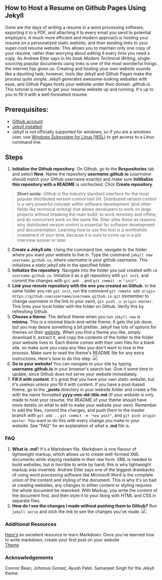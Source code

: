 ## How to Host a Resume on Github Pages Using Jekyll  
Gone are the days of writing a resume in a word processing software, exporting it to a PDF, and attaching it to every email you send to potential employers. A much more efficient and modern approach is hosting your resume on a personalized static website, and then sending _links_ to your super-cool resume website. This allows you to maintain only one copy of your resume, rather than worrying about editing it every time you need a copy. As Andrew Etter says in his book _Modern Technical Writing_, single-sourcing popular documents using links is one of the most wonderful things the internet has given us. Creating and hosting your own website sounds like a daunting task; however, tools like Jekyll and Github Pages make the process quite simple. Jekyll generates awesome-looking websites with ease, and Github Pages hosts your website under their domain _.github.io_. This tutorial is meant to get your resume website up and running. It's up to you to fill it with a well-formatted resume. 

## Prerequisites:
- [Github account](https://github.com/login)
- [Jekyll installed](https://jekyllrb.com/docs/installation/).
- Jekyll is not officially supported for windows, so if you are a windows user, use [Windows Subsystem for Linux (WSL)](https://docs.microsoft.com/en-us/windows/wsl/install-win10) to get access to a Linux command line. 

## Steps

1. **Initialize the Github repository**. On Github, go to the **Respositories** tab and select **New**. Name the repository **_username_.github.io** (_username_ should match your Github username exactly) and make sure **Initilialize this  repository with a README** is unchecked. Click **Create repository**. 
> **Short aside:** Github is the industry standard interface for the most popular distributed version control tool _Git_. Distributed version control is a very powerful concept within software development (and other fields like technical writing) that allows developers to work on large projects without breaking the main build, to work remotely and offline, and do concurrent work on the same file. Etter sites these as reasons why distributed version control is essential for software development and documentation. Learning how to use this tool is a worthwhile investment of your time, because it is sure to come up in a job interview sooner or later.   
2. **Create a Jekyll site**. Using the command line, navigate to the folder where you want your website to live in. Type the command ``jekyll new username.github.io``, where _username_ is your github username. This initializes a static jekyll site in the specified folder.
3. **Initialize the repository**. Navigate into the folder you just created with ``cd username.github.io``. Initialize it as a git repository with ``git init``, and commit the changes with ``git add .`` and ``git commit -m "init"``.
4. **Link your remote repository with the one you created on Github**. In the same folder you ran ``git init``, run the command ``git remote add origin https://github.com/username/username.github.io.git`` (remember to change _username_ in the link to your own), ``git push -u origin master``. This links your local folder with the folder on Github. Verify this by refreshing Github. 
5. **Choose a theme**. The default theme when you run ``jekyll new`` is **minima**. This is a minimal black-and-white theme. It gets the job done, but you may desire something a bit prettier. Jekyll has lots of options for themes on their [website](https://jekyllrb.com/docs/themes/). When you find a theme you like, simply download it, extract it, and copy the contents of the folder to the folder your website lives in. Each theme comes with their own files for a blank site, so make sure you copy any files you don't want to lose in the process. Make sure to read the theme's README file for any extra instructions. Here's how to do this step: ![](theme.gif)
6. **Go to your website!** You can navigate to your site by typing **username.github.io** in your browser's search bar. Give it some time to update, since Github does not serve your website immediately.  
7. **Fill it with content**. It's great that you have your own static website, but it's useless unless you fill it with content. If you have a post-based theme, go to the **_posts** directory in your website folder and create a file with the name formatted **yyyy-mm-dd-title.md** (If your website is only made to host your resume, the README of your theme should have more details on what to edit to make your website your own). Remember to add the files, commit the changes, and push them to the master branch with ``git add .`` , ``git commit -m "new post"``, and ``git push origin master``. You want to do this with every change you make to your website. See "FAQ" for an explanation of what a **.md** file is. 

### FAQ
1. **What is .md**? It's a Markdown file. Markdown is one flavour of lightweight markup, which allows us to create well-formed XML documents while staying readable in their raw form. XML is needed to build websites, but is horrible to write by hand; this is why lightweight markup was invented. Andrew Etter says one of the biggest drawbacks of using word processing software like Microsoft Word is the complete union of the content and styling of the document. This is why it's so bad at creating websites, any changes to either content or styling requires the whole document be reworked. With Markup, you write the content of the document first, and then style it to your liking with HTML and CSS in separate files.  
2. **How do I see the changes I made without pushing them to Github?** Run ``jekyll serve`` and click the link to see the changes you've made. ![](/assets/tutorial.gif) 

### Additional Resources
[Here's](https://www.markdowntutorial.com/) an excellent resource to learn Markdown. Once you've learned how to write markdown, create your first post on your website  
[Theme](https://github.com/samarsault/texture)  
### Acknowledgements
Connor Bean, Johnnus Gomez, Ayush Patel. Samarjeet Singh for the Jekyll theme. 
